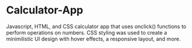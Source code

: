 # Calculator-App
Javascript, HTML, and CSS calculator app that uses onclick() functions to perform operations on numbers. CSS styling was used to create a minimilistic UI design with hover effects, a responsive layout, and more.
